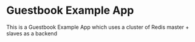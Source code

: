 # Guestbook Example App

This is a Guestbook Example App which uses a cluster of Redis master + slaves as a backend
